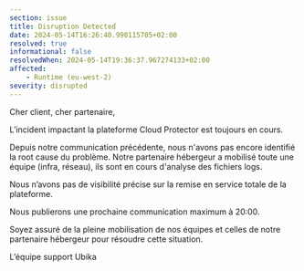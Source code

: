 ```yaml
---
section: issue
title: Disruption Detected
date: 2024-05-14T16:26:40.990115705+02:00
resolved: true
informational: false
resolvedWhen: 2024-05-14T19:36:37.967274133+02:00
affected:
    - Runtime (eu-west-2)
severity: disrupted
---
```


Cher client, cher partenaire,

L’incident impactant la plateforme Cloud Protector est toujours en cours.

Depuis notre communication précédente, nous n'avons pas encore identifié la root cause du problème. Notre partenaire hébergeur a mobilisé toute une équipe (infra, réseau), ils sont en cours d'analyse des fichiers logs.

Nous n’avons pas de visibilité précise sur la remise en service totale de la plateforme.

Nous publierons une prochaine communication maximum à 20:00.

Soyez assuré de la pleine mobilisation de nos équipes et celles de notre partenaire hébergeur pour résoudre cette situation.

L’équipe support Ubika
